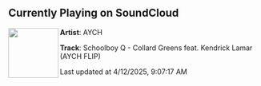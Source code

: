## Currently Playing on SoundCloud

[<img align="left" width="100" src="https://i1.sndcdn.com/artworks-QRmhePgI2gmL4HE2-gZwqFA-t500x500.png">](https://soundcloud.com/aychofficial/schoolboy-q-collard-greens-feat-kendrick-lamar-aych-flip)

**Artist**: AYCH 

**Track**: Schoolboy Q - Collard Greens feat. Kendrick Lamar (AYCH FLIP)

Last updated at 4/12/2025, 9:07:17 AM
